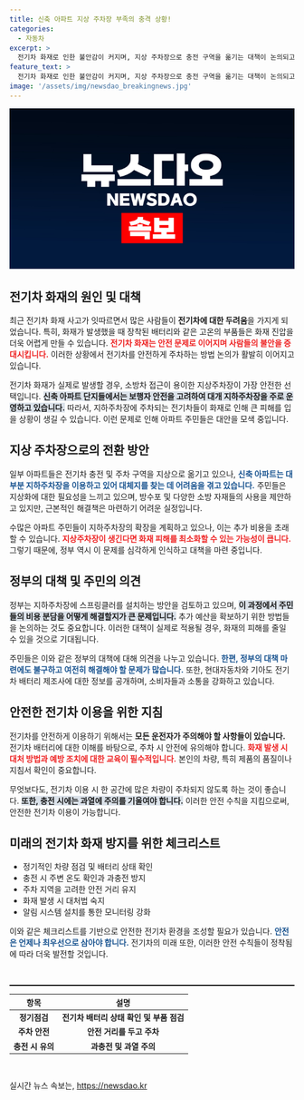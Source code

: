 ```yaml
---
title: 신축 아파트 지상 주차장 부족의 충격 상황!
categories:
  - 자동차
excerpt: >
  전기차 화재로 인한 불안감이 커지며, 지상 주차장으로 충전 구역을 옮기는 대책이 논의되고 있지만, 신축 아파트는 지하주차장만으로 대안 마련이 시급합니다. 안전한 주차 환경을 위한 고민이 이어집니다.
feature_text: >
  전기차 화재로 인한 불안감이 커지며, 지상 주차장으로 충전 구역을 옮기는 대책이 논의되고 있지만, 신축 아파트는 지하주차장만으로 대안 마련이 시급합니다. 안전한 주차 환경을 위한 고민이 이어집니다.
image: '/assets/img/newsdao_breakingnews.jpg'
---
```


<p><img src="/assets/img/newsdao_breakingnews.jpg" alt="koreaapp 속보" /></p>

<h2 data-ke-size="size26">전기차 화재의 원인 및 대책</h2>

<p data-ke-size="size16">최근 전기차 화재 사고가 잇따르면서 많은 사람들이 <b>전기차에 대한 두려움</b>을 가지게 되었습니다. 특히, 화재가 발생했을 때 장착된 배터리와 같은 고온의 부품들은 화재 진압을 더욱 어렵게 만들 수 있습니다. <b><span style="color: #ee2323;">전기차 화재는 안전 문제로 이어지며 사람들의 불안을 증대시킵니다.</span></b> 이러한 상황에서 전기차를 안전하게 주차하는 방법 논의가 활발히 이어지고 있습니다.</p>

<p data-ke-size="size16">전기차 화재가 실제로 발생할 경우, 소방차 접근이 용이한 지상주차장이 가장 안전한 선택입니다. <b><span style="background-color: #21538527;">신축 아파트 단지들에서는 보행자 안전을 고려하여 대개 지하주차장을 주로 운영하고 있습니다.</span></b> 따라서, 지하주차장에 주차되는 전기차들이 화재로 인해 큰 피해를 입을 상황이 생길 수 있습니다. 이런 문제로 인해 아파트 주민들은 대안을 모색 중입니다.</p>

<h2 data-ke-size="size26">지상 주차장으로의 전환 방안</h2>

<p data-ke-size="size16">일부 아파트들은 전기차 충전 및 주차 구역을 지상으로 옮기고 있으나, <b><span style="color: #1a5490;">신축 아파트는 대부분 지하주차장을 이용하고 있어 대체지를 찾는 데 어려움을 겪고 있습니다.</span></b> 주민들은 지상화에 대한 필요성을 느끼고 있으며, 방수포 및 다양한 소방 자재들의 사용을 제안하고 있지만, 근본적인 해결책은 마련하기 어려운 실정입니다.</p>

<p data-ke-size="size16">수많은 아파트 주민들이 지하주차장의 확장을 계획하고 있으나, 이는 추가 비용을 초래할 수 있습니다. <b><span style="color: #ee2323;">지상주차장이 생긴다면 화재 피해를 최소화할 수 있는 가능성이 큽니다.</span></b> 그렇기 때문에, 정부 역시 이 문제를 심각하게 인식하고 대책을 마련 중입니다.</p>

<h2 data-ke-size="size26">정부의 대책 및 주민의 의견</h2>

<p data-ke-size="size16">정부는 지하주차장에 스프링클러를 설치하는 방안을 검토하고 있으며, <b><span style="background-color: #21538527;">이 과정에서 주민들의 비용 분담을 어떻게 해결할지가 큰 문제입니다.</span></b> 추가 예산을 확보하기 위한 방법들을 논의하는 것도 중요합니다. 이러한 대책이 실제로 적용될 경우, 화재의 피해를 줄일 수 있을 것으로 기대됩니다.</p>

<p data-ke-size="size16">주민들은 이와 같은 정부의 대책에 대해 의견을 나누고 있습니다. <b><span style="color: #1a5490;">한편, 정부의 대책 마련에도 불구하고 여전히 해결해야 할 문제가 많습니다.</span></b> 또한, 현대자동차와 기아도 전기차 배터리 제조사에 대한 정보를 공개하며, 소비자들과 소통을 강화하고 있습니다.</p>

<h2 data-ke-size="size26">안전한 전기차 이용을 위한 지침</h2>

<p data-ke-size="size16">전기차를 안전하게 이용하기 위해서는 <b>모든 운전자가 주의해야 할 사항들이 있습니다.</b> 전기차 배터리에 대한 이해를 바탕으로, 주차 시 안전에 유의해야 합니다. <b><span style="color: #ee2323;">화재 발생 시 대처 방법과 예방 조치에 대한 교육이 필수적입니다.</span></b> 본인의 차량, 특히 제품의 품질이나 지침서 확인이 중요합니다.</p>

<p data-ke-size="size16">무엇보다도, 전기차 이용 시 한 공간에 많은 차량이 주차되지 않도록 하는 것이 좋습니다. <b><span style="background-color: #21538527;">또한, 충전 시에는 과열에 주의를 기울여야 합니다.</span></b> 이러한 안전 수칙을 지킴으로써, 안전한 전기차 이용이 가능합니다.</p>

<h2 data-ke-size="size26">미래의 전기차 화재 방지를 위한 체크리스트</h2>

<ul>
    <li>정기적인 차량 점검 및 배터리 상태 확인</li>
    <li>충전 시 주변 온도 확인과 과충전 방지</li>
    <li>주차 지역을 고려한 안전 거리 유지</li>
    <li>화재 발생 시 대처법 숙지</li>
    <li>알림 시스템 설치를 통한 모니터링 강화</li>
</ul>

<p data-ke-size="size16">이와 같은 체크리스트를 기반으로 안전한 전기차 환경을 조성할 필요가 있습니다. <b><span style="color: #1a5490;">안전은 언제나 최우선으로 삼아야 합니다.</span></b> 전기차의 미래 또한, 이러한 안전 수칙들이 정착됨에 따라 더욱 발전할 것입니다.</p>

<p data-ke-size="size16">&nbsp;</p>

<hr style="height:2px; background-color:#000; border:none;"/>

<table>
    <thead>
        <tr>
            <th><b>항목</b></th>
            <th><b>설명</b></th>
        </tr>
    </thead>
    <tbody>
        <tr>
            <td style="text-align: center; height: 17px;"><b>정기점검</b></td>
            <td style="text-align: center; height: 17px;"><b>전기차 배터리 상태 확인 및 부품 점검</b></td>
        </tr>
        <tr>
            <td style="text-align: center; height: 17px;"><b>주차 안전</b></td>
            <td style="text-align: center; height: 17px;"><b>안전 거리를 두고 주차</b></td>
        </tr>
        <tr>
            <td style="text-align: center; height: 17px;"><b>충전 시 유의</b></td>
            <td style="text-align: center; height: 17px;"><b>과충전 및 과열 주의</b></td>
        </tr>
    </tbody>
</table>

<p data-ke-size="size16">&nbsp;</p>
실시간 뉴스 속보는, <a href="https://newsdao.kr" rel="dofollow">https://newsdao.kr</a>


